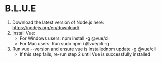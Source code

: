 # B.L.U.E

1. Download the latest version of Node.js here: https://nodejs.org/en/download/
2. Install Vue: 
    - For Windows users: npm install -g @vue/cli 
    - For Mac users: Run sudo npm i  @vue/cli -g
3. Run vue --version and ensure vue is installednpm update -g @vue/cli
    - If this step fails, re-run step 2 until Vue is successfully installed
